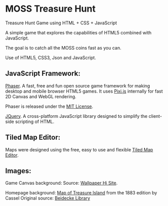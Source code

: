 MOSS Treasure Hunt
============

Treasure Hunt Game using HTML + CSS + JavaScript


A simple game that explores the capabilities of HTML5 combined with JavaScript.


The goal is to catch all the MOSS coins fast as you can.


Use of HTML5, CSS3, Json and JavaScript.


JavaScript Framework:
-----------------
[Phaser](http://phaser.io/). A fast, free and fun open source game framework for making desktop and mobile browser HTML5 games. It uses [Pixi.js](https://github.com/GoodBoyDigital/pixi.js/) internally for fast 2D Canvas and WebGL rendering.


Phaser is released under the [MIT License](http://opensource.org/licenses/MIT).


[JQuery](http://jquery.com/). A cross-platform JavaScript library designed to simplify the client-side scripting of HTML.



Tiled Map Editor:
-----------------
Maps were designed using the free, easy to use and flexible [Tiled Map Editor](http://www.mapeditor.org/).


Images:
-----------------
Game Canvas background:
Source: [Wallpaper Hi Site](http://www.wallpaperhi.com/).


Homepage background:
[Map of Treasure Island](http://en.wikipedia.org/wiki/File:Treasure-island-map.jpg) from the 1883 edition by Cassel
Original source: [Beidecke Library](http://brbl-dl.library.yale.edu/vufind/Record/3522527) 

